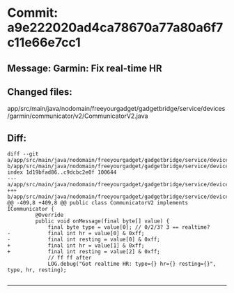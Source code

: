 # Commit: a9e222020ad4ca78670a77a80a6f7c11e66e7cc1
## Message: Garmin: Fix real-time HR
## Changed files:
app/src/main/java/nodomain/freeyourgadget/gadgetbridge/service/devices/garmin/communicator/v2/CommunicatorV2.java

## Diff:
```
diff --git a/app/src/main/java/nodomain/freeyourgadget/gadgetbridge/service/devices/garmin/communicator/v2/CommunicatorV2.java b/app/src/main/java/nodomain/freeyourgadget/gadgetbridge/service/devices/garmin/communicator/v2/CommunicatorV2.java
index 1d19bfad86..c9dcbc2e0f 100644
--- a/app/src/main/java/nodomain/freeyourgadget/gadgetbridge/service/devices/garmin/communicator/v2/CommunicatorV2.java
+++ b/app/src/main/java/nodomain/freeyourgadget/gadgetbridge/service/devices/garmin/communicator/v2/CommunicatorV2.java
@@ -409,8 +409,8 @@ public class CommunicatorV2 implements ICommunicator {
         @Override
         public void onMessage(final byte[] value) {
             final byte type = value[0]; // 0/2/3? 3 == realtime?
-            final int hr = value[0] & 0xff;
-            final int resting = value[0] & 0xff;
+            final int hr = value[1] & 0xff;
+            final int resting = value[2] & 0xff;
             // ff ff after
             LOG.debug("Got realtime HR: type={} hr={} resting={}", type, hr, resting);
 
```
-----------------------------------
